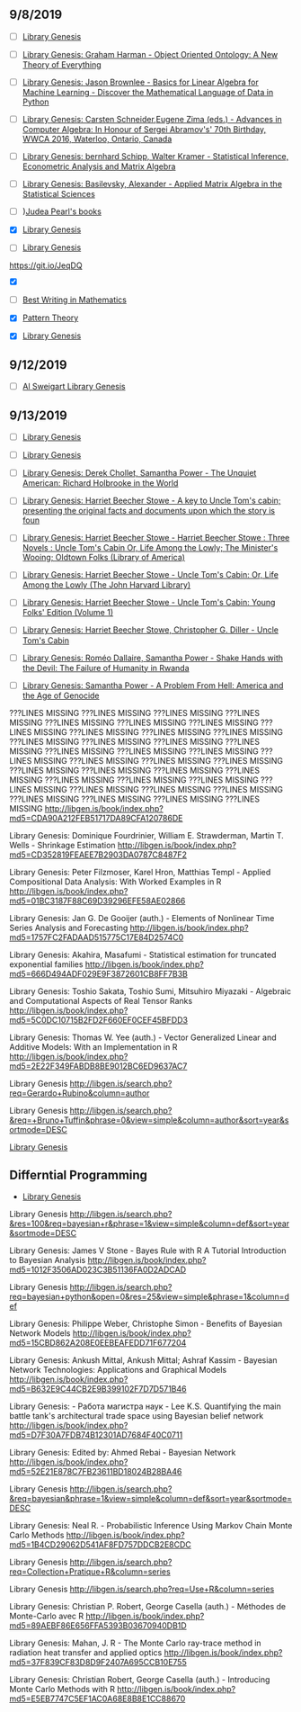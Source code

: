 ## 9/8/2019





- [ ] [Library Genesis](http://gen.lib.rus.ec/search.php?&req=Graham+Harman&phrase=0&view=simple&column=def&sort=year&sortmode=DESC)

- [ ] [Library Genesis: Graham Harman - Object Oriented Ontology: A New Theory of Everything](http://gen.lib.rus.ec/book/index.php?md5=FEA84861B16ED65E52207269B0AD172C)

- [ ] [Library Genesis: Jason Brownlee - Basics for Linear Algebra for Machine Learning - Discover the Mathematical Language of Data in Python](http://gen.lib.rus.ec/book/index.php?md5=AA6336B23F772F63E5BEDC91BDF02FE6)

- [ ] [Library Genesis: Carsten Schneider,Eugene Zima (eds.) - Advances in Computer Algebra: In Honour of Sergei Abramov's' 70th Birthday, WWCA 2016, Waterloo, Ontario, Canada](http://gen.lib.rus.ec/book/index.php?md5=ACC73A776E65F80F80AF81692734BD95)

- [ ] [Library Genesis: bernhard Schipp, Walter Kramer - Statistical Inference, Econometric Analysis and Matrix Algebra](http://gen.lib.rus.ec/book/index.php?md5=DC859F5C00FA251C0D7FDA2E16AA1F5D)

- [ ] [Library Genesis: Basilevsky, Alexander - Applied Matrix Algebra in the Statistical Sciences](http://gen.lib.rus.ec/book/index.php?md5=80D8213C455E5658690058E318866B28)


- [ ] )[Judea Pearl's books](https://libgen.is/search.php?&req=Judea+Pearl&phrase=0&view=simple&column=author&sort=year&sortmode=DESC)


- [x] [Library Genesis](https://libgen.is/search.php?&req=learn+you+haskell+for+great+good&phrase=1&view=simple&column=def&sort=year&sortmode=DESC)


- [ ] [Library Genesis](https://libgen.is/search.php?&req=python+web&phrase=1&view=simple&column=def&sort=year&sortmode=DESC)

https://git.io/JeqDQ


- [x] [](https://is.gd/honSRq)
- [ ] [Best Writing in Mathematics](https://is.gd/FLJnfU)
- [x] [Pattern Theory](https://is.gd/Y252V7)
- [x] [Library Genesis](https://libgen.is/search.php?req=Peter%20T.%20Leeson&column[]=author)


## 9/12/2019

- [ ] [Al Sweigart Library Genesis](https://libgen.is/search.php?req=Sweigart%20Al&column[]=author)

## 9/13/2019

- [ ] [Library Genesis](https://libgen.is/search.php?req=A+New+Republic+book&column=series)

- [ ] [Library Genesis](https://libgen.is/search.php?req=Derek+Chollet&column=author)

- [ ] [Library Genesis: Derek Chollet, Samantha Power - The Unquiet American: Richard Holbrooke in the World](https://libgen.is/book/index.php?md5=7FACADD3C1BE0EDBDE443AF6CA65BAA2)

- [ ] [Library Genesis: Harriet Beecher Stowe - A key to Uncle Tom's cabin; presenting the original facts and documents upon which the story is foun](https://libgen.is/book/index.php?md5=12BE90557E386837F63AB02D9E8E72D0)

- [ ] [Library Genesis: Harriet Beecher Stowe - Harriet Beecher Stowe : Three Novels : Uncle Tom's Cabin Or, Life Among the Lowly; The Minister's Wooing; Oldtown Folks (Library of America)](https://libgen.is/book/index.php?md5=F1D4391C40071E613D3AAC52635128CE)

- [ ] [Library Genesis: Harriet Beecher Stowe - Uncle Tom's Cabin: Or, Life Among the Lowly (The John Harvard Library)](https://libgen.is/book/index.php?md5=1D70DB46ADABCF3A30832624AD89E15E)

- [ ] [Library Genesis: Harriet Beecher Stowe - Uncle Tom's Cabin: Young Folks' Edition (Volume 1)](https://libgen.is/book/index.php?md5=1F3A6D9AF795E16CB593AB69551B29DA)

- [ ] [Library Genesis: Harriet Beecher Stowe, Christopher G. Diller - Uncle Tom's Cabin](https://libgen.is/book/index.php?md5=F81B6F6C75F4C67F164E8F9C1B41F1AC)

- [ ] [Library Genesis: Roméo Dallaire, Samantha Power - Shake Hands with the Devil: The Failure of Humanity in Rwanda](https://libgen.is/book/index.php?md5=A873E1ADE3FF7718FBF81CD6526E20CF)

- [ ] [Library Genesis: Samantha Power - A Problem From Hell: America and the Age of Genocide](https://libgen.is/book/index.php?md5=FBB0DBD68DA0D69934DF9570E8353576)

???LINES MISSING
???LINES MISSING
???LINES MISSING
???LINES MISSING
???LINES MISSING
???LINES MISSING
???LINES MISSING
???LINES MISSING
???LINES MISSING
???LINES MISSING
???LINES MISSING
???LINES MISSING
???LINES MISSING
???LINES MISSING
???LINES MISSING
???LINES MISSING
???LINES MISSING
???LINES MISSING
???LINES MISSING
???LINES MISSING
???LINES MISSING
???LINES MISSING
???LINES MISSING
???LINES MISSING
???LINES MISSING
???LINES MISSING
???LINES MISSING
???LINES MISSING
???LINES MISSING
???LINES MISSING
???LINES MISSING
???LINES MISSING
???LINES MISSING
???LINES MISSING
???LINES MISSING
???LINES MISSING
???LINES MISSING
http://libgen.is/book/index.php?md5=CDA90A212FEB51717DA89CFA120786DE

Library Genesis: Dominique Fourdrinier, William E. Strawderman, Martin T. Wells - Shrinkage Estimation
http://libgen.is/book/index.php?md5=CD352819FEAEE7B2903DA0787C8487F2

Library Genesis: Peter Filzmoser, Karel Hron, Matthias Templ - Applied Compositional Data Analysis: With Worked Examples in R
http://libgen.is/book/index.php?md5=01BC3187F88C69D39296EFE58AE02866

Library Genesis: Jan G. De Gooijer (auth.) - Elements of Nonlinear Time Series Analysis and Forecasting
http://libgen.is/book/index.php?md5=1757FC2FADAAD515775C17E84D2574C0

Library Genesis: Akahira, Masafumi - Statistical estimation for truncated exponential families
http://libgen.is/book/index.php?md5=666D494ADF029E9F3872601CB8FF7B3B

Library Genesis: Toshio Sakata, Toshio Sumi, Mitsuhiro Miyazaki - Algebraic and Computational Aspects of Real Tensor Ranks
http://libgen.is/book/index.php?md5=5C0DC10715B2FD2F660EF0CEF45BFDD3

Library Genesis: Thomas W. Yee (auth.) - Vector Generalized Linear and Additive Models: With an Implementation in R
http://libgen.is/book/index.php?md5=2E22F349FABDB8BE9012BC6ED9637AC7

Library Genesis
http://libgen.is/search.php?req=Gerardo+Rubino&column=author

Library Genesis
http://libgen.is/search.php?&req=+Bruno+Tuffin&phrase=0&view=simple&column=author&sort=year&sortmode=DESC


[Library Genesis](http://libgen.is/search.php?&req=Stochastic+Simulation&phrase=1&view=simple&column=def&sort=year&sortmode=DESC)


## Differntial Programming

- [Library Genesis](http://libgen.is/search.php?&res=100&req=Adaptive+Computation+and+Machine+Learning&phrase=1&view=simple&column=series&sort=year&sortmode=DESC)





Library Genesis
http://libgen.is/search.php?&res=100&req=bayesian+r&phrase=1&view=simple&column=def&sort=year&sortmode=DESC

Library Genesis: James V Stone - Bayes Rule with R A Tutorial Introduction to Bayesian Analysis
http://libgen.is/book/index.php?md5=1012F3506AD023C3B51136FA0D2ADCAD

Library Genesis
http://libgen.is/search.php?req=bayesian+python&open=0&res=25&view=simple&phrase=1&column=def

Library Genesis: Philippe Weber, Christophe Simon - Benefits of Bayesian Network Models
http://libgen.is/book/index.php?md5=15CBD862A208E0EEBEAFEDD71F677204

Library Genesis: Ankush Mittal, Ankush Mittal; Ashraf Kassim - Bayesian Network Technologies: Applications and Graphical Models
http://libgen.is/book/index.php?md5=B632E9C44CB2E9B399102F7D7D571B46

Library Genesis: - Работа магистра наук - Lee K.S. Quantifying the main battle tank's architectural trade space using Bayesian belief network
http://libgen.is/book/index.php?md5=D7F30A7FDB74B12301AD7684F40C0711

Library Genesis: Edited by: Ahmed Rebai - Bayesian Network
http://libgen.is/book/index.php?md5=52E21E878C7FB23611BD18024B28BA46

Library Genesis
http://libgen.is/search.php?&req=bayesian&phrase=1&view=simple&column=def&sort=year&sortmode=DESC

Library Genesis: Neal R. - Probabilistic Inference Using Markov Chain Monte Carlo Methods
http://libgen.is/book/index.php?md5=1B4CD29062D541AF8FD757DDCB2E8CDC

Library Genesis
http://libgen.is/search.php?req=Collection+Pratique+R&column=series

Library Genesis
http://libgen.is/search.php?req=Use+R&column=series

Library Genesis: Christian P. Robert, George Casella (auth.) - Méthodes de Monte-Carlo avec R
http://libgen.is/book/index.php?md5=89AEBF86E656FFA5393B03670940DB1D

Library Genesis: Mahan, J. R - The Monte Carlo ray-trace method in radiation heat transfer and applied optics
http://libgen.is/book/index.php?md5=37F839CF83D8D9F2407A695CCB10E755

Library Genesis: Christian Robert, George Casella (auth.) - Introducing Monte Carlo Methods with R
http://libgen.is/book/index.php?md5=E5EB7747C5EF1AC0A68E8B8E1CC88670

